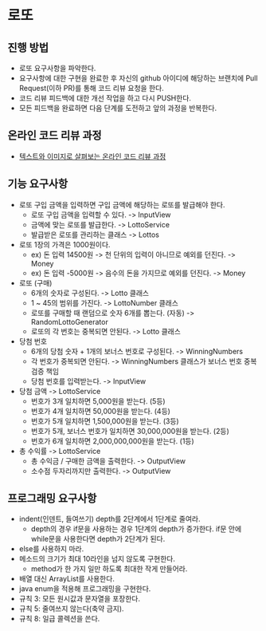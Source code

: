 # 로또

## 진행 방법

* 로또 요구사항을 파악한다.
* 요구사항에 대한 구현을 완료한 후 자신의 github 아이디에 해당하는 브랜치에 Pull Request(이하 PR)를 통해 코드 리뷰 요청을 한다.
* 코드 리뷰 피드백에 대한 개선 작업을 하고 다시 PUSH한다.
* 모든 피드백을 완료하면 다음 단계를 도전하고 앞의 과정을 반복한다.

## 온라인 코드 리뷰 과정

* [텍스트와 이미지로 살펴보는 온라인 코드 리뷰 과정](https://github.com/next-step/nextstep-docs/tree/master/codereview)

## 기능 요구사항

- 로또 구입 금액을 입력하면 구입 금액에 해당하는 로또를 발급해야 한다.
    - 로또 구입 금액을 입력할 수 있다. -> InputView
    - 금액에 맞는 로또를 발급한다. -> LottoService
    - 발급받은 로또를 관리하는 클래스 -> Lottos
- 로또 1장의 가격은 1000원이다.
    - ex) 돈 입력 14500원 -> 천 단위의 입력이 아니므로 예외를 던진다. -> Money
    - ex) 돈 입력 -5000원 -> 음수의 돈을 가지므로 예외를 던진다. -> Money
- 로또 (구매)
    - 6개의 숫자로 구성된다. -> Lotto 클래스
    - 1 ~ 45의 범위를 가진다. -> LottoNumber 클래스
    - 로또를 구매할 때 랜덤으로 숫자 6개를 뽑는다. (자동) -> RandomLottoGenerator
    - 로또의 각 번호는 중복되면 안된다. -> Lotto 클래스
- 당첨 번호
    - 6개의 당첨 숫자 + 1개의 보너스 번호로 구성된다. -> WinningNumbers
    - 각 번호가 중복되면 안된다. -> WinningNumbers 클래스가 보너스 번호 중복 검증 책임
    - 당첨 번호를 입력받는다. -> InputView
- 당첨 금액 -> LottoService
    - 번호가 3개 일치하면 5,000원을 받는다. (5등)
    - 번호가 4개 일치하면 50,000원을 받는다. (4등)
    - 번호가 5개 일치하면 1,500,000원을 받는다. (3등)
    - 번호가 5개, 보너스 번호가 일치하면 30,000,000원을 받는다. (2등)
    - 번호가 6개 일치하면 2,000,000,000원을 받는다. (1등)
- 총 수익률 -> LottoService
    - 총 수익금 / 구매한 금액을 출력한다. -> OutputView
    - 소수점 두자리까지만 출력한다. -> OutputView

## 프로그래밍 요구사항

- indent(인덴트, 들여쓰기) depth를 2단계에서 1단계로 줄여라.
    - depth의 경우 if문을 사용하는 경우 1단계의 depth가 증가한다. if문 안에 while문을 사용한다면 depth가 2단계가 된다.
- else를 사용하지 마라.
- 메소드의 크기가 최대 10라인을 넘지 않도록 구현한다.
    - method가 한 가지 일만 하도록 최대한 작게 만들어라.
- 배열 대신 ArrayList를 사용한다.
- java enum을 적용해 프로그래밍을 구현한다.
- 규칙 3: 모든 원시값과 문자열을 포장한다.
- 규칙 5: 줄여쓰지 않는다(축약 금지).
- 규칙 8: 일급 콜렉션을 쓴다.